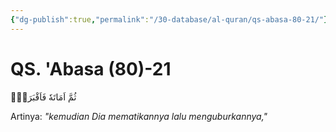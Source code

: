 ```yaml
---
{"dg-publish":true,"permalink":"/30-database/al-quran/qs-abasa-80-21/"}
---
```



# QS. 'Abasa (80)-21
ثُمَّ اَمَاتَهٗ فَاَقْبَرَهٗۙ

Artinya: *"kemudian Dia mematikannya lalu menguburkannya,"*
